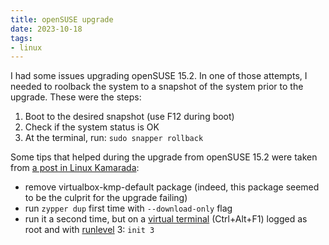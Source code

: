 ```yaml
---
title: openSUSE upgrade
date: 2023-10-18
tags: 
- linux
---
```


I had some issues upgrading openSUSE 15.2. In one of those attempts, I needed
to roolback the system to a snapshot of the system prior to the upgrade. These
were the steps:

1. Boot to the desired snapshot (use F12 during boot)
2. Check if the system status is OK
3. At the terminal, run: `sudo snapper rollback`

Some tips that helped during the upgrade from openSUSE 15.2 were taken from [a post
in Linux Kamarada](https://linuxkamarada.com/pt/2021/12/23/linux-kamarada-e-opensuse-leap-como-atualizar-da-versao-152-para-a-153/):

- remove virtualbox-kmp-default package (indeed, this package seemed to be the
  culprit for the upgrade failing)
- run `zypper dup` first time with `--download-only` flag
- run it a second time, but on a [virtual
  terminal](https://tldp.org/LDP/GNU-Linux-Tools-Summary/html/virtual-terminals.html)
  (Ctrl+Alt+F1) logged as root and with
  [runlevel](https://en.opensuse.org/SDB:Switch_runlevel) 3: `init 3`
